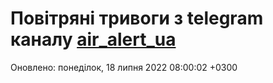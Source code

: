 # Повітряні тривоги з telegram каналу [air_alert_ua](https://t.me/air_alert_ua)

Оновлено:
понеділок, 18 липня 2022 08:00:02 +0300

